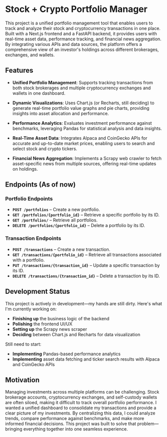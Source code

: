 # Stock + Crypto Portfolio Manager

This project is a unified portfolio management tool that enables users to track and analyze their stock and cryptocurrency transactions in one place. Built with a Next.js frontend and a FastAPI backend, it provides users with real-time asset data, performance tracking, and financial news aggregation. By integrating various APIs and data sources, the platform offers a comprehensive view of an investor's holdings across different brokerages, exchanges, and wallets.

## Features

- **Unified Portfolio Management**: Supports tracking transactions from both stock brokerages and multiple cryptocurrency exchanges and wallets in one dashboard.

- **Dynamic Visualizations**: Uses Chart.js (or Recharts, still deciding) to generate real-time portfolio value graphs and pie charts, providing insights into asset allocation and performance.

- **Performance Analytics**: Evaluates investment performance against benchmarks, leveraging Pandas for statistical analysis and data insights.

- **Real-Time Asset Data**: Integrates Alpaca and CoinGecko APIs for accurate and up-to-date market prices, enabling users to search and select stock and crypto tickers.

- **Financial News Aggregation**: Implements a Scrapy web crawler to fetch asset-specific news from multiple sources, offering real-time updates on holdings.

## Endpoints (As of now)

### Portfolio Endpoints

- **`POST /portfolios`** – Create a new portfolio.  
- **`GET /portfolios/{portfolio_id}`** – Retrieve a specific portfolio by its ID.  
- **`GET /portfolios/`** – Retrieve all portfolios.  
- **`DELETE /portfolios/{portfolio_id}`** – Delete a portfolio by its ID.  

### Transaction Endpoints

- **`POST /transactions`** – Create a new transaction.  
- **`GET /transactions/{portfolio_id}`** – Retrieve all transactions associated with a portfolio.  
- **`PUT /transactions/{transaction_id}`** – Update a specific transaction by its ID.  
- **`DELETE /transactions/{transaction_id}`** – Delete a transaction by its ID.  

## Development Status

This project is actively in development—my hands are still dirty. Here's what I'm currently working on:

- **Finishing up** the business logic of the backend  
- **Polishing** the frontend UI/UX  
- **Setting up** the Scrapy news scraper  
- **Deciding** between Chart.js and Recharts for data visualization  

Still need to start:  
- **Implementing** Pandas-based performance analytics
- **Implementing** asset data fetching and ticker search results with Alpaca and CoinGecko APIs

## Motivation

Managing investments across multiple platforms can be challenging. Stock brokerage accounts, cryptocurrency exchanges, and self-custody wallets are often siloed, making it difficult to track overall portfolio performance. I wanted a unified dashboard to consolidate my transactions and provide a clear picture of my investments. By centralizing this data, I could analyze trends, compare performance against benchmarks, and make more informed financial decisions. This project was built to solve that problem—bringing everything together into one seamless experience.
